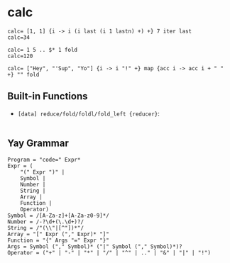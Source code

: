 # calc

```
calc= [1, 1] {i -> i (i last (i 1 lastn) +) +} 7 iter last
calc=34

calc= 1 5 .. $* 1 fold
calc=120

calc= ["Hey", "'Sup", "Yo"] {i -> i "!" +} map {acc i -> acc i + " " +} "" fold
```
## Built-in Functions

* `[data] reduce/fold/foldl/fold_left {reducer}`:  
​

## Yay Grammar

```
Program = "code=" Expr*
Expr = (
	"(" Expr ")" |
	Symbol |
	Number |
	String |
	Array |
	Function |
	Operator)
Symbol = /[A-Za-z]+[A-Za-z0-9]*/
Number = /-?\d+(\.\d+)?/
String = /"(\\"|[^"])*"/
Array = "[" Expr ("," Expr)* "]"
Function = "{" Args "=" Expr "}"
Args = Symbol ("," Symbol)* ("|" Symbol ("," Symbol)*)?
Operator = ("+" | "-" | "*" | "/" | "^" | .." | "&" | "|" | "!")
```